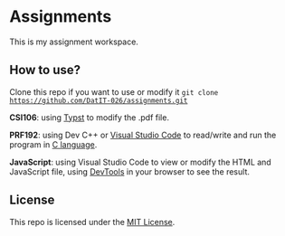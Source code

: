 # Assignments
This is my assignment workspace.

## How to use?
Clone this repo if you want to use or modify it
<code>git clone https://github.com/DatIT-026/assignments.git</code>

**CSI106**: using [Typst](https://typst.app/) to modify the .pdf file.

**PRF192**: using Dev C++ or [Visual Studio Code](https://code.visualstudio.com/) to read/write and run the program in [C language](https://en.wikipedia.org/wiki/C_(programming_language)).

**JavaScript**: using Visual Studio Code to view or modify the HTML and JavaScript file, using [DevTools](https://en.wikipedia.org/wiki/Web_development_tools) in your browser to see the result.

## License
This repo is licensed under the [MIT License](LICENSE).